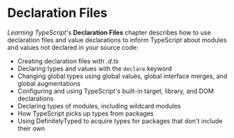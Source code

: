 # Declaration Files

_Learning TypeScript_'s **Declaration Files** chapter describes how to use declaration files and value declarations to inform TypeScript about modules and values not declared in your source code:

- Creating declaration files with _.d.ts_
- Declaring types and values with the `declare` keyword
- Changing global types using global values, global interface merges, and global augmentations
- Configuring and using TypeScript's built-in target, library, and DOM declarations
- Declaring types of modules, including wildcard modules
- How TypeScript picks up types from packages
- Using DefinitelyTyped to acquire types for packages that don't include their own
